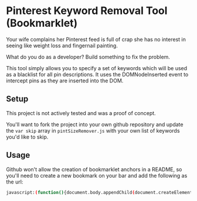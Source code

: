 # Pinterest Keyword Removal Tool (Bookmarklet) #

Your wife complains her Pinterest feed is full of crap she has no interest in seeing like weight loss and fingernail painting. 

What do you do as a developer? Build something to fix the problem.

This tool simply allows you to specify a set of keywords which will be used as a blacklist for all pin descriptions. It uses
the DOMNodeInserted event to intercept pins as they are inserted into the DOM. 

## Setup ##

This project is not actively tested and was a proof of concept.

You'll want to fork the project into your own github repository and update the `var skip` array in `pintSizeRemover.js` with your own list of keywords you'd like to skip.

## Usage ##

Github won't allow the creation of bookmarklet anchors in a README, so you'll need to
create a new bookmark on your bar and add the following as the url:

```bash
javascript:(function(){document.body.appendChild(document.createElement('script')).src='https://raw.github.com/cballou/Pinterest-Keyword-Removal-Tool/master/pintSizeRemover.js';})();
```
